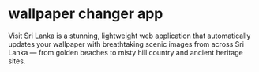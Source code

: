 # wallpaper changer app
Visit Sri Lanka is a stunning, lightweight web application that automatically updates your wallpaper with breathtaking scenic images from across Sri Lanka — from golden beaches to misty hill country and ancient heritage sites.
